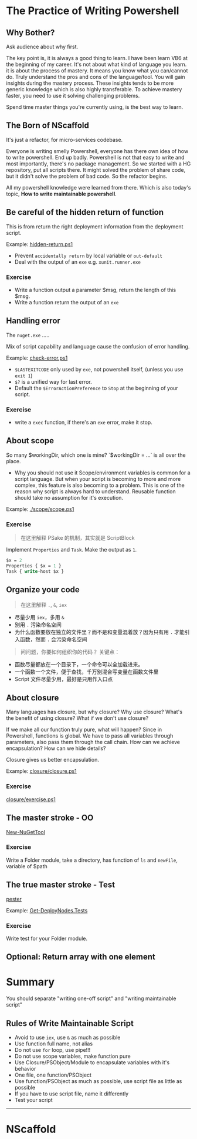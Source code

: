 # The Practice of Writing Powershell

## Why Bother? 

Ask audience about why first. 

The key point is, it is always a good thing to learn. I have been learn VB6 at the beginning of my career. It's not about what kind of language you learn. it is about the process of mastery. It means you know what you can/cannot do. Truly understand the pros and cons of the language/tool. You will gain insights during the mastery process. These insights tends to be more generic knowledge which is also highly transferable. To achieve mastery faster, you need to use it solving challenging problems. 

Spend time master things you're currently using, is the best way to learn. 


## The Born of NScaffold
It's just a refactor, for micro-services codebase. 

Everyone is writing smelly Powershell, everyone has there own idea of how to write powershell. End up badly. Powershell is not that easy to write and most importantly, there's no package management. 
So we started with a HG repository, put all scripts there. It might solved the problem of share code, but it didn't solve the problem of bad code. So the refactor begins. 

All my powershell knowledge were learned from there. Which is also today's topic, **How to write maintainable powershell**. 

## Be careful of the hidden return of function

This is from return the right deployment information from the deployment script. 

Example: [hidden-return.ps1](./hidden-return.ps1)

* Prevent `accidentally return` by local variable or `out-default`
* Deal with the output of an `exe` e.g. `xunit.runner.exe`

### Exercise
* Write a function output a parameter $msg, return the length of this $msg.
* Write a function return the output of an `exe`

## Handling error

The `nuget.exe` .....

Mix of script capability and language cause the confusion of error handling. 

Example: [check-error.ps1](./check-error.ps1)

* `$LASTEXITCODE` only used by `exe`, not powershell itself, (unless you use `exit 1`)
* `$?` is a unified way for last error. 
* Default the `$ErrorActionPreference` to `Stop` at the beginning of your script. 

### Exercise
* write a `exec` function, if there's an `exe` error, make it stop. 

## About scope

So many $workingDir, which one is mine? `$workingDir =  ...` is all over the place. 

* Why you should not use it
  Scope/environment variables is common for a script language. But when your script is becoming to more and more complex, this feature is also becoming to a problem. This is one of the reason why script is always hard to understand. Reusable function should take no assumption for it's execution. 

Example: [./scope/scope.ps1](./scope/scope.ps1)

### Exercise
> 在这里解释 PSake 的机制，其实就是 ScriptBlock

Implement `Properties` and `Task`. Make the output as `1`. 
```ps
$x = 2
Properties { $x = 1 }
Task { write-host $x }
```

## Organize your code

> 在这里解释 `.`, `&`, `iex`

* 尽量少用 `iex`，多用 `&`
* 别用 `.` 污染命名空间
* 为什么函数要放在独立的文件里？而不是和变量混着放？因为只有用 `.` 才能引入函数，然而 `.` 会污染命名空间

> 问问题，你要如何组织你的代码？
关键点：
* 函数尽量都放在一个目录下，一个命令可以全加载进来。
* 一个函数一个文件，便于查找，千万别混合写变量在函数文件里
* Script 文件尽量少用，最好是只用作入口点

## About closure
Many languages has closure, but why closure? Why use closure? What's the benefit of using closure? What if we don't use closure? 

If we make all our function truly pure, what will happen? Since in Powershell, functions is global. We have to pass all variables through parameters, also pass them through the call chain. How can we achieve encapsulation? How can we hide details? 

Closure gives us better encapsulation. 

Example: [closure/closure.ps1](closure/closure.ps1)

### Exercise
[closure/exercise.ps1](closure/exercise.ps1)

## The master stroke - OO
[New-NuGetTool](../PwCIAS/Platform-Integration-Tests/scripts/deploy-ops/New-NuGetTool.ps1)

### Exercise
Write a Folder module, take a directory, has function of `ls` and `newFile`, variable of $path

## The true master stroke - Test
[pester](https://github.com/pester/Pester)

Example: 
[Get-DeployNodes.Tests](https://gitlab.com/xiaoyvr/NScaffold/blob/master/test/scaffold/Get-DeployNodes.Tests.ps1)

### Exercise
Write test for your Folder module.

## Optional: Return array with one element


# Summary
You should separate "writing one-off script" and "writing maintainable script"
## Rules of Write Maintainable Script
* Avoid to use `iex`, use `&` as much as possible
* Use function full name, not alias
* Do not use `for` loop, use pipe!!!
* Do not use scope variables, make function pure
* Use Closure/PSObject/Module to encapsulate variables with it's behavior
* One file, one function/PSObject
* Use function/PSObject as much as possible, use script file as little as possible
* If you have to use script file, name it differently
* Test your script


--------------

# NScaffold
